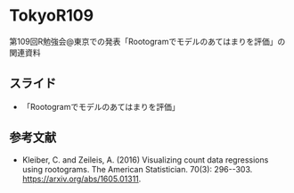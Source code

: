 # TokyoR109

第109回R勉強会\@東京での発表「Rootogramでモデルのあてはまりを評価」の関連資料

## スライド

-   「Rootogramでモデルのあてはまりを評価」

## 参考文献

-   Kleiber, C. and Zeileis, A. (2016) Visualizing count data regressions using rootograms. The American Statistician. 70(3): 296--303. <https://arxiv.org/abs/1605.01311>.
